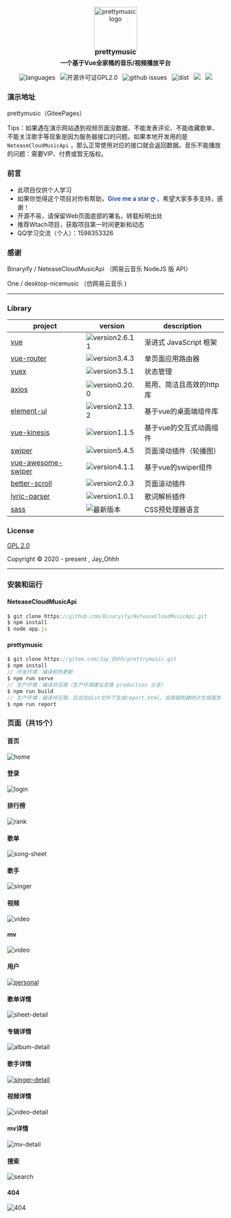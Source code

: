 <P align="center"><img width="100" src="http://jay_ohhh.gitee.io/imagehosting/prettymusic/logo-icon.png" alt="prettymusic logo">
</p>
<h3 align="center" style="margin:-20px 0 0;">prettymusic</h3>
<h4 align="center" style="margin:5px 0 0;">一个基于Vue全家桶的音乐/视频播放平台</h4>
<p align="center">
    <img src="https://img.shields.io/github/languages/top/Jay-Ohhh/vue-prettymusic" alt="languages">&ensp;
    <img src="https://img.shields.io/badge/license-GPL%202.0-brightgreen" alt="开源许可证GPL2.0">&ensp;
    <img src="https://img.shields.io/github/issues/Jay-Ohhh/vue-prettymusic" alt="github issues">&ensp;
    <img src="https://img.shields.io/badge/dist-950%20KB-blue" alt="dist">&ensp;
    <img src="https://img.shields.io/github/stars/Jay-Ohhh/vue-prettymusic?label=github%20stars">&ensp;
    <img src="https://gitee.com/Jay_Ohhh/prettrymusic/badge/star.svg?theme=dark">
</p>

### 演示地址

<a href="http://jay_ohhh.gitee.io/prettrymusic" target="_blank" rel="noopener noreferrer" style="text-decoration:none;">prettymusic</a>（GiteePages）

Tips：如果遇在演示网站遇到视频页面没数据、不能发表评论、不能收藏歌单、不能关注歌手等现象是因为服务器接口的问题。如果本地开发用的是 `NeteaseCloudMusicApi` ，那么正常使用对应的接口就会返回数据。音乐不能播放的问题：需要VIP、付费或暂无版权。

### 前言

- 此项目仅供个人学习
- 如果你觉得这个项目对你有帮助，<span style="color:#1240AB;font-weight:600;">Give me a star ღ </span>，希望大家多多支持，感谢！
- 开源不易，请保留Web页面底部的署名，转载标明出处
- 推荐Wtach项目，获取项目第一时间更新和动态
- QQ学习交流（个人）：1598353326

### 感谢

<a href="https://github.com/Binaryify/NeteaseCloudMusicApi" target="_blank" rel="noopener noreferrer" style="text-decoration:none;"> Binaryify / NeteaseCloudMusicApi </a>（网易云音乐 NodeJS 版 API）

<a href="https://gitee.com/lxhcool/desktop-nicemusic?_from=gitee_search" target="_blank" rel="noopener noreferrer" style="text-decoration:none;"> One / desktop-nicemusic </a>（仿网易云音乐 )

---

### Library

| project                                                      | version                                                      | description              |
| ------------------------------------------------------------ | ------------------------------------------------------------ | ------------------------ |
| [vue](https://github.com/vuejs/vue)                          | ![version2.6.11](https://img.shields.io/badge/npm-v2.6.11-blue) | 渐进式 JavaScript 框架   |
| [vue-router](https://github.com/vuejs/vue-router)            | ![version3.4.3](https://img.shields.io/badge/npm-v3.4.3-blue) | 单页面应用路由器         |
| [vuex](https://github.com/vuejs/vuex)                        | ![version3.5.1](https://img.shields.io/badge/npm-v3.5.1-blue) | 状态管理                 |
| [axios](https://github.com/axios/axios)                      | ![version0.20.0](https://img.shields.io/badge/npm-v0.20.0-blue) | 易用、简洁且高效的http库 |
| [element-ui](https://github.com/ElemeFE/element)             | ![version2.13.2](https://img.shields.io/badge/npm-v2.13.2-blue) | 基于vue的桌面端组件库    |
| [vue-kinesis](https://github.com/Aminerman/vue-kinesis)      | ![version1.1.5](https://img.shields.io/badge/npm-v1.1.5-blue) | 基于vue的交互式动画组件  |
| [swiper](https://github.com/nolimits4web/swiper)             | ![version5.4.5](https://img.shields.io/badge/npm-v5.4.5-blue) | 页面滑动插件（轮播图）   |
| [vue-awesome-swiper](https://github.com/surmon-china/vue-awesome-swiper) | ![version4.1.1](https://img.shields.io/badge/npm-v4.1.1-blue) | 基于vue的swiper组件      |
| [better-scroll](https://github.com/ustbhuangyi/better-scroll) | ![version2.0.3](https://img.shields.io/badge/npm-v2.0.3-blue) | 页面滚动插件             |
| [lyric-parser](https://github.com/ustbhuangyi/lyric-parser)  | ![version1.0.1](https://img.shields.io/badge/npm-v1.0.1-blue) | 歌词解析插件             |
| [sass](https://github.com/sass/sass)                         | ![最新版本](https://img.shields.io/badge/npm-latest-blue)    | CSS预处理器语言          |


### License

[GPL 2.0]( https://opensource.org/licenses/GPL-2.0 )

Copyright © 2020 - present , Jay_Ohhh

---

###  安装和运行

#### NeteaseCloudMusicApi

```javascript
$ git clone https://github.com/Binaryify/NeteaseCloudMusicApi.git
$ npm install
$ node app.js
```

#### prettymusic

```Javascript
$ git clone https://gitee.com/Jay_Ohhh/prettrymusic.git
$ npm install
// 开发环境：编译和热更新
$ npm run serve
// 生产环境：编译并压缩（生产环境建议克隆 production 分支）
$ npm run build
// 生产环境：编译并压缩，且会在dist文件下生成report.html，会根据构建统计生成报告
$ npm run report 
```

### 页面（共15个）

#### 首页

![home](http://jay_ohhh.gitee.io/imagehosting/prettymusic/home.png)

#### 登录

![login](http://jay_ohhh.gitee.io/imagehosting/prettymusic/login.png)

#### 排行榜

![rank](http://jay_ohhh.gitee.io/imagehosting/prettymusic/rank.png)

#### 歌单

![song-sheet](http://jay_ohhh.gitee.io/imagehosting/prettymusic/SongSheet.png)

#### 歌手

![singer](http://jay_ohhh.gitee.io/imagehosting/prettymusic/singer.png)

#### 视频

![video](http://jay_ohhh.gitee.io/imagehosting/prettymusic/video.png)

#### mv

![video](http://jay_ohhh.gitee.io/imagehosting/prettymusic/mv.png)

#### 用户

[![personal](http://jay_ohhh.gitee.io/imagehosting/prettymusic/personal.png)](http://jay_ohhh.gitee.io/imagehosting/prettymusic/personal.png)

#### 歌单详情

![sheet-detail](http://jay_ohhh.gitee.io/imagehosting/prettymusic/SheetDetail.png)

#### 专辑详情

![album-detail](http://jay_ohhh.gitee.io/imagehosting/prettymusic/AlbumDetail.png)

#### 歌手详情

[![singer-detail](http://jay_ohhh.gitee.io/imagehosting/prettymusic/SingerDetail.png)](http://jay_ohhh.gitee.io/imagehosting/prettymusic/SingerDetail.png)

#### 视频详情

![video-detail](http://jay_ohhh.gitee.io/imagehosting/prettymusic/VideoDetail.png)

#### mv详情

![mv-detail](http://jay_ohhh.gitee.io/imagehosting/prettymusic/MvDetail.png)

#### 搜索

![search](http://jay_ohhh.gitee.io/imagehosting/prettymusic/search.png)

#### 404

![404](http://jay_ohhh.gitee.io/imagehosting/prettymusic/404.png)
